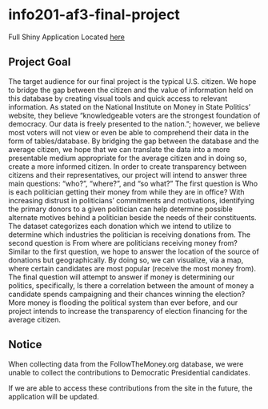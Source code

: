 # info201-af3-final-project

Full Shiny Application Located [here](https://liuyaf.shinyapps.io/info201-af3-final-project/)

## Project Goal

The target audience for our final project is the typical U.S. citizen. We hope to bridge the gap between the citizen and the value of information held on this database by creating visual tools and quick access to relevant information. As stated on the National Institute on Money in State Politics’ website, they believe “knowledgeable voters are the strongest foundation of democracy. Our data is freely presented to the nation.”; however, we believe most voters will not view or even be able to comprehend their data in the form of tables/database. By bridging the gap between the database and the average citizen, we hope that we can translate the data into a more presentable medium appropriate for the average citizen and in doing so, create a more informed citizen.
In order to create transparency between citizens and their representatives, our project will intend to answer three main questions: “who?”, “where?”, and “so what?” The first question is Who is each politician getting their money from while they are in office? With increasing distrust in politicians’ commitments and motivations, identifying the primary donors to a given politician can help determine possible alternate motives behind a politician beside the needs of their constituents. The dataset categorizes each donation which we intend to utilize to determine which industries the politician is receiving donations from. The second question is From where are politicians receiving money from? Similar to the first question, we hope to answer the location of the source of donations but geographically. By doing so, we can visualize, via a map, where certain candidates are most popular (receive the most money from). The final question will attempt to answer if money is determining our politics, specifically, Is there a correlation between the amount of money a candidate spends campaigning and their chances winning the election? More money is flooding the political system than ever before, and our project intends to increase the transparency of election financing for the average citizen.

## Notice
When collecting data from the FollowTheMoney.org database, we were unable to collect the contributions to Democratic Presidential candidates.

If we are able to access these contributions from the site in the future, the application will be updated.
